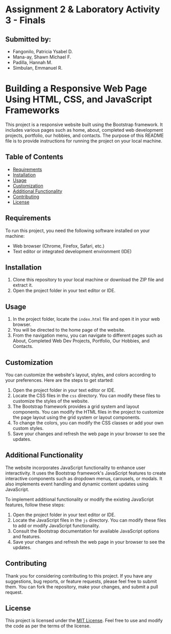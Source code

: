 # Assignment 2 & Laboratory Activity 3 - Finals
## Submitted by: 
- Fangonilo, Patricia Ysabel D.
- Mana-ay, Shawn Michael F.
- Padilla, Hannah M.
- Simbulan, Emmanuel R.


# Building a Responsive Web Page Using HTML, CSS, and JavaScript Frameworks

This project is a responsive website built using the Bootstrap framework. It includes various pages such as home, about, completed web development projects, portfolio, our hobbies, and contacts. The purpose of this README file is to provide instructions for running the project on your local machine.

## Table of Contents
- [Requirements](#requirements)
- [Installation](#installation)
- [Usage](#usage)
- [Customization](#customization)
- [Additional Functionality](#additional-functionality)
- [Contributing](#contributing)
- [License](#license)

## Requirements
To run this project, you need the following software installed on your machine:
- Web browser (Chrome, Firefox, Safari, etc.)
- Text editor or integrated development environment (IDE)

## Installation
1. Clone this repository to your local machine or download the ZIP file and extract it.
2. Open the project folder in your text editor or IDE.

## Usage
1. In the project folder, locate the `index.html` file and open it in your web browser.
2. You will be directed to the home page of the website.
3. From the navigation menu, you can navigate to different pages such as About, Completed Web Dev Projects, Portfolio, Our Hobbies, and Contacts.

## Customization
You can customize the website's layout, styles, and colors according to your preferences. Here are the steps to get started:

1. Open the project folder in your text editor or IDE.
2. Locate the CSS files in the `css` directory. You can modify these files to customize the styles of the website.
3. The Bootstrap framework provides a grid system and layout components. You can modify the HTML files in the project to customize the page layout using the grid system or layout components.
4. To change the colors, you can modify the CSS classes or add your own custom styles.
5. Save your changes and refresh the web page in your browser to see the updates.

## Additional Functionality
The website incorporates JavaScript functionality to enhance user interactivity. It uses the Bootstrap framework's JavaScript features to create interactive components such as dropdown menus, carousels, or modals. It also implements event handling and dynamic content updates using JavaScript.

To implement additional functionality or modify the existing JavaScript features, follow these steps:

1. Open the project folder in your text editor or IDE.
2. Locate the JavaScript files in the `js` directory. You can modify these files to add or modify JavaScript functionality.
3. Consult the Bootstrap documentation for available JavaScript options and features.
4. Save your changes and refresh the web page in your browser to see the updates.

## Contributing
Thank you for considering contributing to this project. If you have any suggestions, bug reports, or feature requests, please feel free to submit them. You can fork the repository, make your changes, and submit a pull request.

## License
This project is licensed under the [MIT License](LICENSE). Feel free to use and modify the code as per the terms of the license.
